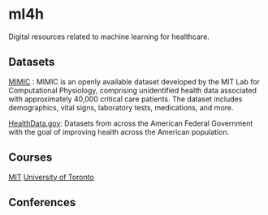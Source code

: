 # ml4h
Digital resources related to machine learning for healthcare. 


## Datasets

[MIMIC](https://mimic.physionet.org/) : MIMIC is an openly available dataset developed by the MIT Lab for Computational Physiology, comprising unidentified health data associated with approximately 40,000 critical care patients. The dataset includes demographics, vital signs, laboratory tests, medications, and more.

[HealthData.gov](https://healthdata.gov/search/field_topic/health-17816/type/dataset?sort_by=changed): Datasets from across the American Federal Government with the goal of improving health across the American population.


## Courses

[MIT](https://mlhc19mit.github.io/)
[University of Toronto](https://cs2541-ml4h2019.github.io/schedule/)


## Conferences 
